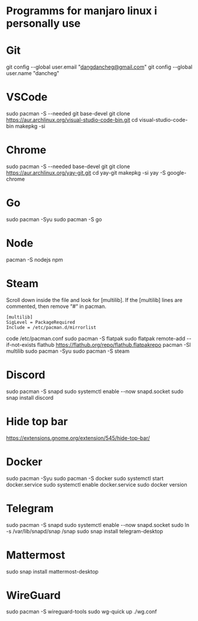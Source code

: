 # Programms for manjaro linux i personally use

# Git

git config --global user.email "dangdancheg@gmail.com"
git config --global user.name "dancheg"

# VSCode

sudo pacman -S --needed git base-devel
git clone https://aur.archlinux.org/visual-studio-code-bin.git
cd visual-studio-code-bin
makepkg -si

# Chrome

sudo pacman -S --needed base-devel git
git clone https://aur.archlinux.org/yay-git.git
cd yay-git
makepkg -si
yay -S google-chrome

# Go

sudo pacman -Syu
sudo pacman -S go

# Node

pacman -S nodejs npm

# Steam

Scroll down inside the file and look for [multilib]. If the [multilib] lines are commented, then remove “#“ in pacman.

```
[multilib]
SigLevel = PackageRequired
Include = /etc/pacman.d/mirrorlist
```

code /etc/pacman.conf
sudo pacman -S flatpak
sudo flatpak remote-add --if-not-exists flathub https://flathub.org/repo/flathub.flatpakrepo
pacman -Sl multilib
sudo pacman -Syu
sudo pacman -S steam

# Discord

sudo pacman -S snapd
sudo systemctl enable --now snapd.socket
sudo snap install discord

# Hide top bar

https://extensions.gnome.org/extension/545/hide-top-bar/

# Docker

sudo pacman -Syu
sudo pacman -S docker
sudo systemctl start docker.service
sudo systemctl enable docker.service
sudo docker version

# Telegram

sudo pacman -S snapd
sudo systemctl enable --now snapd.socket
sudo ln -s /var/lib/snapd/snap /snap
sudo snap install telegram-desktop

# Mattermost

sudo snap install mattermost-desktop

# WireGuard

sudo pacman -S wireguard-tools
sudo wg-quick up ./wg.conf
